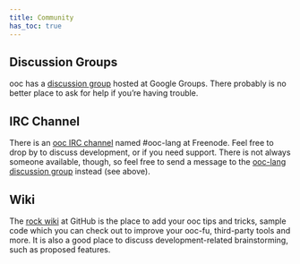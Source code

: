 ```yaml
---
title: Community
has_toc: true
---
```


## Discussion Groups

ooc has a [discussion group][group] hosted at Google Groups. There probably is
no better place to ask for help if you’re having trouble.

[group]: https://groups.google.com/group/ooc-lang

## IRC Channel

There is an [ooc IRC channel][irc] named #ooc-lang at Freenode. Feel free to
drop by to discuss development, or if you need support. There is not always
someone available, though, so feel free to send a message to the [ooc-lang
discussion group][group] instead (see above).

[irc]: irc://chat.freenode.net/#ooc-lang

## Wiki

The [rock wiki][wiki] at GitHub is the place to add your ooc tips and tricks,
sample code which you can check out to improve your ooc-fu, third-party tools
and more. It is also a good place to discuss development-related brainstorming,
such as proposed features.

[wiki]: https://github.com/nddrylliog/rock/wiki

